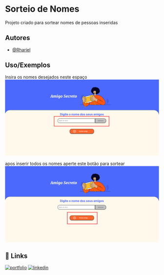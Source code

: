 
# Sorteio de Nomes

Projeto criado para sortear nomes de pessoas inseridas


## Autores

- [@Rhariel](https://github.com/Rhariel)


## Uso/Exemplos

Insira os nomes desejados neste espaço
![App Screenshot](./assets/{28514D31-36DB-4491-9BB1-5289305A43A2}%20-%20Copia.png)

apos inserir todos os nomes aperte este botão para sortear
![App Screenshot](./assets/{28514D31-36DB-4491-9BB1-5289305A43A2}.png)


## 🔗 Links
[![portfolio](https://img.shields.io/badge/my_portfolio-000?style=for-the-badge&logo=ko-fi&logoColor=white)](https://github.com/Rhariel?tab=repositories)
[![linkedin](https://img.shields.io/badge/linkedin-0A66C2?style=for-the-badge&logo=linkedin&logoColor=white)](https://www.linkedin.com/in/rhariel-permanhani-60164822b/)


